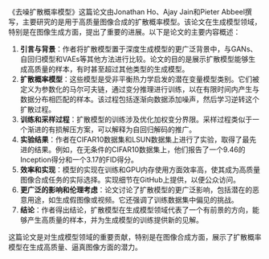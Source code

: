《去噪扩散概率模型》这篇论文由Jonathan Ho、Ajay Jain和Pieter Abbeel撰写，主要研究的是用于高质量图像合成的扩散概率模型。该论文在生成模型领域，特别是在图像生成方面，提出了重要的进展。以下是论文的主要内容概述：

1. **引言与背景**：作者将扩散模型置于深度生成模型的更广泛背景中，与GANs、自回归模型和VAEs等其他方法进行比较。论文的目的是展示扩散模型能够生成高质量的样本，有时甚至超过其他类型的生成模型。
2. **扩散概率模型**：这些模型是受非平衡热力学启发的潜在变量模型类别。它们被定义为参数化的马尔可夫链，通过变分推理进行训练，以在有限时间内产生与数据分布相匹配的样本。该过程包括逐渐向数据添加噪声，然后学习逆转这个扩散过程。
3. **训练和采样过程**：扩散模型的训练涉及优化加权变分界限。采样过程类似于一个渐进的有损解压方案，可以解释为自回归解码的推广。
4. **实验结果**：作者在CIFAR10数据集和LSUN数据集上进行了实验，取得了最先进的结果。例如，在无条件的CIFAR10数据集上，他们报告了一个9.46的Inception得分和一个3.17的FID得分。
5. **效率和实现**：模型的实现在训练和GPU内存使用方面效率高，使其成为高质量图像合成任务的实际选择。实现细节在GitHub上提供，以便公众访问。
6. **更广泛的影响和伦理考虑**：论文讨论了扩散模型的更广泛影响，包括潜在的恶意用途，如生成假图像或视频。它还强调了训练数据集中偏见的挑战。
7. **结论**：作者得出结论，扩散模型在生成模型领域代表了一个有前景的方向，能够产生高质量的样本，并为生成模型的训练提供新的见解。

这篇论文是对生成模型领域的重要贡献，特别是在图像合成方面，展示了扩散概率模型在生成高质量、逼真图像方面的潜力。
